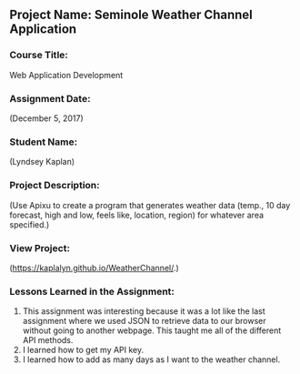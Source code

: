 ## Project Name:  Seminole Weather Channel Application

### Course Title:
Web Application Development

### Assignment Date:  
(December 5, 2017)

### Student Name:  
(Lyndsey Kaplan)

### Project Description:
(Use Apixu to create a program that generates weather data (temp., 10 day forecast, high and low, feels like, location, region) for whatever area specified.)

### View Project:
(https://kaplalyn.github.io/WeatherChannel/.)

### Lessons Learned in the Assignment:
1. This assignment was interesting because it was a lot like the last assignment where we used JSON to retrieve data to our browser without going to another webpage. This taught me all of the different API methods. 
2. I learned how to get my API key. 
3. I learned how to add as many days as I want to the weather channel. 
